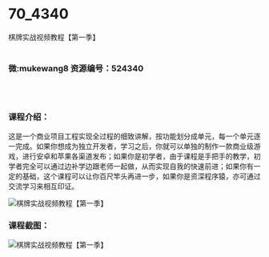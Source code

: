 # 70_4340
棋牌实战视频教程【第一季】
<br/></br>
<h3>微:mukewang8 资源编号：524340</h3>
<br/></br>
<h3>课程介绍：</h3>
<p>这是一个商业项目工程实现全过程的细致讲解，按功能划分成单元，每一个单元逐一完成。如果你想成为独立开发者，学习之后，你就可以单独的制作一款商业级游戏，进行安卓和苹果各渠道发布；如果你是初学者，由于课程是手把手的教学，初学者完全可以通过边补学边跟老师一起做，从而实现自我的快速前进；如果你有一定的基础，这个课程可以让你百尺竿头再进一步，如果你是资深程序猿，亦可通过交流学习来相互印证。</p>
<p><img src="https://www.ko996.com/wp-content/uploads/img/2018/11/3-4-300x178.png" alt="棋牌实战视频教程【第一季】"></p>
<h3>课程截图：</h3>
<p><img src="https://www.ko996.com/wp-content/uploads/img/2018/11/4-2.png" alt="棋牌实战视频教程【第一季】"></p>
